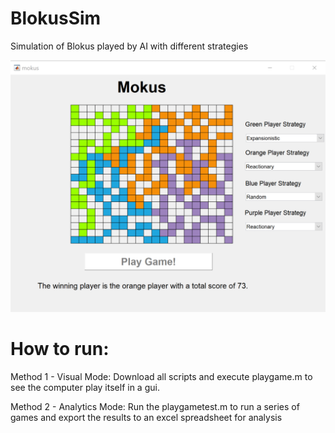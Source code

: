 # BlokusSim
Simulation of Blokus played by AI with different strategies

![Screenshot](blokusFinishedGame.png)

# How to run:

Method 1 - Visual Mode:
Download all scripts and execute playgame.m to see the computer play itself in a gui.

Method 2 - Analytics Mode:
Run the playgametest.m to run a series of games and export the results to an excel spreadsheet for analysis
